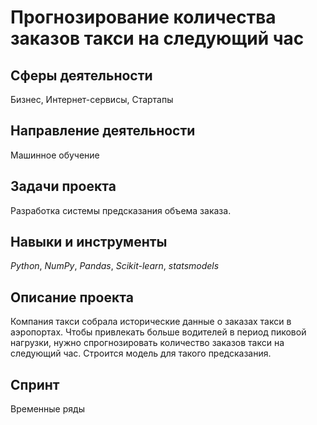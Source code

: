 # Прогнозирование количества заказов такси на следующий час

## Сферы деятельности 
Бизнес, Интернет-сервисы, Стартапы

## Направление деятельности 
Машинное обучение

## Задачи проекта
Разработка системы предсказания объема заказа.

## Навыки и инструменты
*Python*, *NumPy*, *Pandas*, *Scikit-learn*, *statsmodels*

## Описание проекта
Компания такси собрала исторические данные о заказах такси в аэропортах. Чтобы привлекать больше водителей в период пиковой нагрузки, нужно спрогнозировать количество заказов такси на следующий час. Строится модель для такого предсказания.

## Спринт 
Временные ряды
